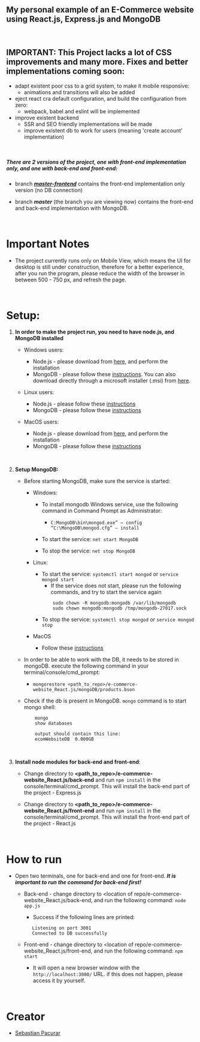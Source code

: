 ## My personal example of an E-Commerce website using React.js, Express.js and MongoDB


<br />

## IMPORTANT: This Project lacks a lot of CSS improvements and many more. Fixes and better implementations coming soon:
* adapt existent poor css to a grid system, to make it mobile responsive:
    * animations and transitions will also be added
* eject react cra default configuration, and build the configuration from zero:
    * webpack, babel and eslint will be implemented
* improve existent backend
    * SSR and SEO friendly implementations will be made
    * improve existent db to work for users (meaning 'create account' implementation)

<br />

##### There are 2 versions of the project, one with front-end implementation only, and one with back-end and front-end:

* branch [***master-frontend***](https://github.com/sebastianpacurar/e-commerce-website_React.js/tree/master-frontend) contains the front-end implementation only version (no DB connection)

* branch ***master*** (the branch you are viewing now) contains the front-end and back-end implementation with MongoDB.

<br />

# Important Notes

* The project currently runs only on Mobile View, which means the UI for desktop is still under construction, therefore for a better experience, after you run the program, please reduce the width of the browser in between 500 - 750 px, and refresh the page.

<br/>


# Setup:
1) **In order to make the project run, you need to have node.js, and MongoDB installed**

    * Windows users:
        * Node.js - please download from [here](https://nodejs.org/en/download/), and perform the installation
        * MongoDB - please follow these [instructions](https://docs.mongodb.com/manual/tutorial/install-mongodb-on-windows/#install-mongodb-community-edition). You can also download directly through a microsoft installer (.msi) from [here](https://www.mongodb.com/try/download/community?tck=docs_server).
             
    * Linux users:
        * Node.js - please follow these [instructions](https://nodejs.org/en/download/package-manager/)
        * MongoDB - please follow these [instructions](https://docs.mongodb.com/manual/administration/install-on-linux/)
        
    * MacOS users:
        * Node.js - please download from [here](https://nodejs.org/en/download/), and perform the installation
        * MongoDB - please follow these [instructions](https://docs.mongodb.com/manual/tutorial/install-mongodb-on-os-x/)  

<br />

2) **Setup MongoDB:**
    * Before starting MongoDB, make sure the service is started:
        * Windows:
            * To install mongodb Windows service, use the following command in Command Prompt as Administrator:
                * ```C:MongoDB\bin\mongod.exe” — config “C:\MongoDB\mongod.cfg” — install```
                
            * To start the service: ```net start MongoDB```
            * To stop the service: ```net stop MongoDB```
            
        * Linux:
            * To start the service: ```systemctl start mongod``` or ```service mongod start```
                * If the service does not start, please run the following commands, and try to start the service again
                ```
                    sudo chown -R mongodb:mongodb /var/lib/mongodb
                    sudo chown mongodb:mongodb /tmp/mongodb-27017.sock
                ```
            * To stop the service: ```systemctl stop mongod``` or ```service mongod stop```
            
        * MacOS
            * Follow these [instructions](https://treehouse.github.io/installation-guides/mac/mongo-mac.html)
        
    * In order to be able to work with the DB, it needs to be stored in mongoDB. execute the following command in your terminal/console/cmd_prompt:
        * ```mongorestore <path_to_repo>/e-commerce-website_React.js/mongoDB/products.bson```
        
    * Check if the db is present in MongoDB. ```mongo``` command is to start mongo shell:
        ```
            mongo
            show databases
      
            output should contain this line:
            ecomWebsiteDB  0.000GB
        ```
      
      <br />

3) **Install node modules for back-end and front-end**:    
    * Change directory to **<path_to_repo>/e-commerce-website_React.js/back-end** and run ```npm install``` in the console/terminal/cmd_prompt. This will install the back-end part of the project - Express.js
        
    * Change directory to **<path_to_repo>/e-commerce-website_React.js/front-end** and run ```npm install``` in the console/terminal/cmd_prompt. This will install the front-end part of the project - React.js

<br />

# How to run 

* Open two terminals, one for back-end and one for front-end. ***It is important to run the command for back-end first!***
    * Back-end - change directory to <location of repo/e-commerce-website_React.js/back-end, and run the following command:
    ```node app.js```
        * Success if the following lines are printed:
        ```
           Listening on port 3001
           Connected to DB successfully
        ```
    
    * Front-end - change directory to <location of repo/e-commerce-website_React.js/front-end, and run the following command:
    ```npm start```
        * It will open a new browser window with the ```http://localhost:3000/``` URL. if this does not happen, please access it by yourself.


<br />

# Creator
* [Sebastian Pacurar](https://github.com/sebastianpacurar)
